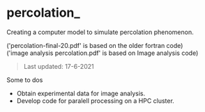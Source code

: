 # percolation_
Creating a computer model to simulate percolation phenomenon.






('percolation-final-20.pdf' is based on the older fortran code)<br>
('image analysis percolation.pdf' is based on Image analysis code)

>Last updated: 17-6-2021

Some to dos
* Obtain experimental data for image analysis.
* Develop code for paralell processing on a HPC cluster.
